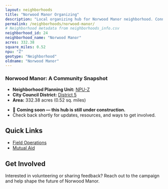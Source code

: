 ```yaml
---
layout: neighborhoods
title: "Norwood Manor Organizing"
description: "Local organizing hub for Norwood Manor neighborhood. Connect with field operations, mutual aid, and community organizing efforts."
permalink: /neighborhoods/norwood-manor/
# Neighborhood metadata from neighborhoods_info.csv
neighborhood_id: 24
neighborhood_name: "Norwood Manor"
acres: 332.38
square_miles: 0.52
npu: "Z"
geotype: "Neighborhood"
oldname: "Norwood Manor"
---
```


### **Norwood Manor: A Community Snapshot**

  * **Neighborhood Planning Unit:** [NPU-Z](https://www.atlantaga.gov/government/departments/city-planning/neighborhood-planning-units/neighborhood-and-npu-contacts)
  * **City Council District:** [District 5](https://citycouncil.atlantaga.gov/council-members/antonio-lewis)
  * **Area:** 332.38 acres (0.52 sq. miles)

- 🚧 **Coming soon — this hub is still under construction.**
- Check back shortly for updates, resources, and ways to get involved.

## Quick Links

- [Field Operations](./field-ops/)
- [Mutual Aid](./mutual-aid/)

## Get Involved

Interested in volunteering or sharing feedback? Reach out to the campaign and help shape the future of Norwood Manor.
